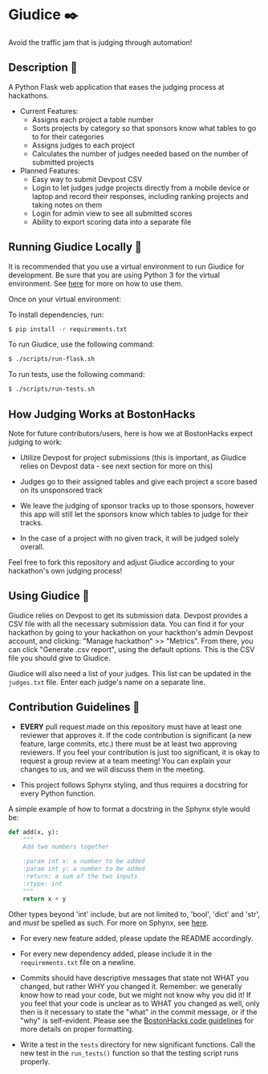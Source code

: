 
# Giudice :black_nib:

Avoid the traffic jam that is judging through automation!


## Description :snake:

A Python Flask web application that eases the judging process at hackathons.  

* Current Features:
	* Assigns each project a table number
	* Sorts projects by category so that sponsors know what tables to go to for their categories
	* Assigns judges to each project
	* Calculates the number of judges needed based on the number of submitted projects
* Planned Features:
	* Easy way to submit Devpost CSV
	* Login to let judges judge projects directly from a mobile device or laptop and record their responses,
	  including ranking projects and taking notes on them
	* Login for admin view to see all submitted scores
	* Ability to export scoring data into a separate file


## Running Giudice Locally :pray:

It is recommended that you use a virtual environment to run Giudice for development. Be sure that you are using Python 3 for the virtual environment. See [here](https://docs.python-guide.org/dev/virtualenvs/) for more on how to use them.

Once on your virtual environment:

To install dependencies, run:
```bash
$ pip install -r requirements.txt
```

To run Giudice, use the following command:
```bash
$ ./scripts/run-flask.sh
```

To run tests, use the following command:
```bash
$ ./scripts/run-tests.sh
```


## How Judging Works at BostonHacks

Note for future contributors/users, here is how we at BostonHacks expect judging to work:

* Utilize Devpost for project submissions (this is important, as Giudice relies on Devpost data - see next section for more on this)

* Judges go to their assigned tables and give each project a score based on its unsponsored track

* We leave the judging of sponsor tracks up to those sponsors, however this app will still let the sponsors know which tables to judge for their tracks.

* In the case of a project with no given track, it will be judged solely overall.

Feel free to fork this repository and adjust Giudice according to your hackathon's own judging process!


## Using Giudice :eyes:

Giudice relies on Devpost to get its submission data.  Devpost provides a CSV file with all the necessary submission data.
You can find it for your hackathon by going to your hackathon on your hackthon's admin Devpost account, and clicking: "Manage hackathon" >> "Metrics".
From there, you can click "Generate .csv report", using the default options.  This is the CSV file you should give to Giudice.

Giudice will also need a list of your judges.  This list can be updated in the `judges.txt` file.  Enter each judge's name on a separate line.



## Contribution Guidelines :wave:

* **EVERY** pull request made on this repository must have at least one reviewer that approves it.
If the code contribution is significant (a new feature, large commits, etc.) there must be at least two approving reviewers.
If you feel your contribution is just too significant, it is okay to request a group review at a team meeting!
You can explain your changes to us, and we will discuss them in the meeting.

* This project follows Sphynx styling, and thus requires a docstring for every Python function.

A simple example of how to format a docstring in the Sphynx style would be:

```python
def add(x, y):
	"""
	Add two numbers together

	:param int x: a number to be added
	:param int y: a number to be added
	:return: a sum of the two inputs
	:rtype: int
	"""
	return x + y
```

Other types beyond 'int' include, but are not limited to, 'bool', 'dict' and 'str', and *must* be spelled as such.  For more on Sphynx, see [here](http://www.sphinx-doc.org/en/master/).

* For every new feature added, please update the README accordingly.

* For every new dependency added, please include it in the `requirements.txt` file on a newline.

* Commits should have descriptive messages that state not WHAT you changed, but rather WHY you changed it.  Remember: we generally know how to read your code, but we might not know why you did it!
If you feel that your code is unclear as to WHAT you changed as well, only then is it necessary to state the "what" in the commit message, or if the "why" is self-evident.
Please see the [BostonHacks code guidelines](https://github.com/Bostonhacks/guidelines) for more details on proper formatting.

* Write a test in the `tests` directory for new significant functions.  Call the new test in the `run_tests()` function so that the testing script runs properly.



